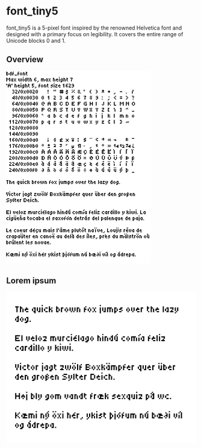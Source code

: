 # font_tiny5

font_tiny5 is a 5-pixel font inspired by the renowned Helvetica font and designed with a primary focus on legibility. It covers the entire range of Unicode blocks 0 and 1.

## Overview

![font_tiny5 overview](overview.png)

## Lorem ipsum

![font_tiny5 lorem ipsum](pangrams.png)
